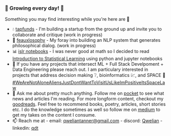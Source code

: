 ### :seedling: Growing every day! :seedling:


Something you may find interesting while you're here are :eyes:

- :droplet: [tapfunds](https://github.com/tapfunds) - I'm building a startup from the ground up and invite you to collaborate and critique (work in progress)
- 🧠 [feauxlosophy](https://github.com/qweliant/feauxlosphy) - My foray into building an NLP system that generates philosophical dialog. (work in progress)
- :bar_chart: [islr notebooks](https://github.com/qweliant/islr) - I was never good at math so I decided to read [Introduction to Statistical Learning](https://www.amazon.com/Introduction-Statistical-Learning-Applications-Statistics/dp/1461471370) using python and jupyter notebooks
- 👯 If you have any projects that intersect ML + Full Stack Develpoment + Data Engineering please reach out. I am particulary interested in projects that address decision making :grey_question:, bioinformatics :chart:, and SPACE :milky_way: [#WeAreNotAloneAliensJustDontWantToVisitUsLikeImPositiveItsSpaceLaw]()
- 💬 Ask me about pretty much anything. Follow me on [pocket](https://getpocket.com/@b95TdAb6g9359p3d50d386bd9fp0g2fv935c68N959P870Tk41255O9fB04qAe2a) to see what news and articles I'm reading. For more longform content, checkout my [goodreads](https://www.goodreads.com/review/list/96621682-qwelian-tanner?shelf=currently-reading). Feel free to recommend books, poetry, articles, short stories etc. I do the knowledge sometimes as well so follow me on [medium](https://medium.com/@qweliantanner) to get my takes on the content I consume. 
- 📫 Reach me at - email: <qweliantanner@gmail.com> - discord: [Qwelian]() - linkedin: [qdt](https://www.linkedin.com/in/qdt/)

